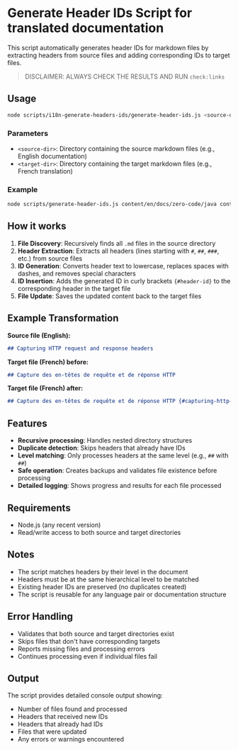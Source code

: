 # Generate Header IDs Script for translated documentation

This script automatically generates header IDs for markdown files by extracting headers from source files and adding corresponding IDs to target files.

> DISCLAIMER: ALWAYS CHECK THE RESULTS AND RUN `check:links`

## Usage

```bash
node scripts/i18n-generate-headers-ids/generate-header-ids.js <source-dir> <target-dir>
```

### Parameters

- `<source-dir>`: Directory containing the source markdown files (e.g., English documentation)
- `<target-dir>`: Directory containing the target markdown files (e.g., French translation)

### Example

```bash
node scripts/generate-header-ids.js content/en/docs/zero-code/java content/fr/docs/zero-code/java
```

## How it works

1. **File Discovery**: Recursively finds all `.md` files in the source directory
2. **Header Extraction**: Extracts all headers (lines starting with `#`, `##`, `###`, etc.) from source files
3. **ID Generation**: Converts header text to lowercase, replaces spaces with dashes, and removes special characters
4. **ID Insertion**: Adds the generated ID in curly brackets `{#header-id}` to the corresponding header in the target file
5. **File Update**: Saves the updated content back to the target files

## Example Transformation

**Source file (English):**
```markdown
## Capturing HTTP request and response headers
```

**Target file (French) before:**
```markdown
## Capture des en-têtes de requête et de réponse HTTP
```

**Target file (French) after:**
```markdown
## Capture des en-têtes de requête et de réponse HTTP {#capturing-http-request-and-response-headers}
```

## Features

- **Recursive processing**: Handles nested directory structures
- **Duplicate detection**: Skips headers that already have IDs
- **Level matching**: Only processes headers at the same level (e.g., `##` with `##`)
- **Safe operation**: Creates backups and validates file existence before processing
- **Detailed logging**: Shows progress and results for each file processed

## Requirements

- Node.js (any recent version)
- Read/write access to both source and target directories

## Notes

- The script matches headers by their level in the document
- Headers must be at the same hierarchical level to be matched
- Existing header IDs are preserved (no duplicates created)
- The script is reusable for any language pair or documentation structure

## Error Handling

- Validates that both source and target directories exist
- Skips files that don't have corresponding targets
- Reports missing files and processing errors
- Continues processing even if individual files fail

## Output

The script provides detailed console output showing:
- Number of files found and processed
- Headers that received new IDs
- Headers that already had IDs
- Files that were updated
- Any errors or warnings encountered

